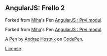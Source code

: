 AngularJS: Frello 2
-------------------


Forked from [Miha](http://codepen.io/aweCodeMan/)'s Pen [AngularJS : Prvi modul](http://codepen.io/aweCodeMan/pen/wGPKzm/).

Forked from [Miha](http://codepen.io/aweCodeMan/)'s Pen [AngularJS : Prvi modul](http://codepen.io/aweCodeMan/pen/wGPKzm/).

A [Pen](http://codepen.io/djandr0/pen/dMmjBo) by [Andraz Hostnik](http://codepen.io/djandr0) on [CodePen](http://codepen.io/).

[License](http://codepen.io/djandr0/pen/dMmjBo/license).